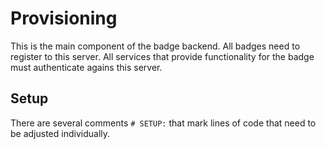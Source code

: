 # Provisioning

This is the main component of the badge backend. All badges need to register to this server. All services that provide functionality for the badge must authenticate agains this server.

## Setup
There are several comments `# SETUP:` that mark lines of code that need to be adjusted individually.
